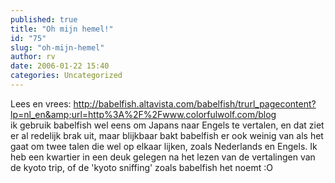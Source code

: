 ```yaml
---
published: true
title: "Oh mijn hemel!"
id: "75"
slug: "oh-mijn-hemel"
author: rv
date: 2006-01-22 15:40
categories: Uncategorized
---
```

Lees en vrees: <a href="http://babelfish.altavista.com/babelfish/trurl_pagecontent?lp=nl_en&amp;url=http%3A%2F%2Fwww.colorfulwolf.com/blog">http://babelfish.altavista.com/babelfish/trurl_pagecontent?lp=nl_en&amp;url=http%3A%2F%2Fwww.colorfulwolf.com/blog</a><br />ik gebruik babelfish wel eens om Japans naar Engels te vertalen, en dat ziet er al redelijk brak uit, maar blijkbaar bakt babelfish er ook weinig van als het gaat om twee talen die wel op elkaar lijken, zoals Nederlands en Engels. Ik heb een kwartier in een deuk gelegen na het lezen van de vertalingen van de kyoto trip, of de 'kyoto sniffing' zoals babelfish het noemt :O